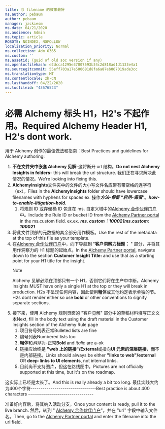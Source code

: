 ```yaml
---
title: 与 filename 的效果最好
ms.author: pebaum
author: pebaum
manager: jackiesm
ms.date: 04/21/2020
ms.audience: Admin
ms.topic: article
ROBOTS: NOINDEX, NOFOLLOW
localization_priority: Normal
ms.collection: Adm_O365
ms.custom: ''
ms.assetid: (guid of old soc version if any)
ms.openlocfilehash: e2dcca1295e37007593b34c2d818ad1d1133e4a1
ms.sourcegitcommit: 55eff703a17e500681d8fa6a87eb067019ade3cc
ms.translationtype: MT
ms.contentlocale: zh-CN
ms.lasthandoff: 04/22/2020
ms.locfileid: "43676523"
---
```

# <a name="required-alchemy-header-h1-h2s-dont-work"></a><span data-ttu-id="17438-102">必需 Alchemy 标头 H1，H2's 不起作用。</span><span class="sxs-lookup"><span data-stu-id="17438-102">Required Alchemy Header H1, H2's dont work.</span></span>
<span data-ttu-id="17438-103">用于 Alchemy 创作的最佳做法和指南：</span><span class="sxs-lookup"><span data-stu-id="17438-103">Best Practices and guidelines for Alchemy authoring:</span></span>

1. <span data-ttu-id="17438-104">**不在文件夹中嵌套 Alchemy 见解**-这将断开 url 结构。</span><span class="sxs-lookup"><span data-stu-id="17438-104">**Do not nest Alchemy Insights in folders**- this will break the url structure.</span></span> <span data-ttu-id="17438-105">我们正在寻求解决此情况的情况。</span><span class="sxs-lookup"><span data-stu-id="17438-105">We're looking into fixing this.</span></span>
1. <span data-ttu-id="17438-106">**AlchemyInsights**文件夹中的文件的大小写文件名应带有带空格的连字符（ex）。</span><span class="sxs-lookup"><span data-stu-id="17438-106">Files in the **AlchemyInsights** folder should have lowercase filenames with hyphens for spaces ex.</span></span> <span data-ttu-id="17438-107">操作***方法-保留 "启用-保留***"。</span><span class="sxs-lookup"><span data-stu-id="17438-107">***how-to-enable-litigation-hold***.</span></span>
    1. <span data-ttu-id="17438-108">将规则 ID 或存储桶 ID 包含在 ms. 自定义域中的[Alchemy 合作伙伴门户](https://alchemyportal.azurewebsites.net)中。</span><span class="sxs-lookup"><span data-stu-id="17438-108">Include the Rule ID or bucket ID from the [Alchemy Partner portal](https://alchemyportal.azurewebsites.net) in the ms.custom field.</span></span> <span data-ttu-id="17438-109">ex.</span><span class="sxs-lookup"><span data-stu-id="17438-109">ex.</span></span> <span data-ttu-id="17438-110">***ms. custom：100021***</span><span class="sxs-lookup"><span data-stu-id="17438-110">***ms.custom: 100021***</span></span>
1. <span data-ttu-id="17438-111">将此文件顶部的元数据的其余部分用作模板。</span><span class="sxs-lookup"><span data-stu-id="17438-111">Use the rest of the metadata at the top of this file as your template.</span></span>
1. <span data-ttu-id="17438-112">在[Alchemy 合作伙伴门户](https://alchemyportal.azurewebsites.net)中，向下导航到 "**客户洞察力标题：** " 部分，并将其用作洞察力的 H1 标题的起始点。</span><span class="sxs-lookup"><span data-stu-id="17438-112">In the [Alchemy Partner portal](https://alchemyportal.azurewebsites.net), navigate down to the section **Customer Insight Title:** and use that as a starting point for your H1 title for the insight.</span></span> 
    > [!NOTE]
    > <span data-ttu-id="17438-113">Alchemy 见解必须在顶部只有一个 H1，否则它们将在生产中中断。</span><span class="sxs-lookup"><span data-stu-id="17438-113">Alchemy Insights MUST have only a single H1 at the top or they will break in production.</span></span> <span data-ttu-id="17438-114">H2s 不呈现任何内容，因此使用**粗体**或其他约定表示单独的节。</span><span class="sxs-lookup"><span data-stu-id="17438-114">H2s dont render either so use **bold** or other conventions to signify separate sections.</span></span>
1. <span data-ttu-id="17438-115">接下来，使用 Alchemy 规则页面的 "客户见解" 部分中的草稿材料填写正文文本</span><span class="sxs-lookup"><span data-stu-id="17438-115">Next, fill in the body text using the draft material in the Customer Insights section of the Alchemy Rule page</span></span>
    1. <span data-ttu-id="17438-116">项目符号列表正常</span><span class="sxs-lookup"><span data-stu-id="17438-116">Bulleted lists are fine</span></span>
    1. <span data-ttu-id="17438-117">编号列表</span><span class="sxs-lookup"><span data-stu-id="17438-117">Numbered lists too</span></span>
    1. <span data-ttu-id="17438-118">**粗体**和*斜体*为-正常</span><span class="sxs-lookup"><span data-stu-id="17438-118">**Bold** and *italic* are a-ok</span></span>
    1. <span data-ttu-id="17438-119">链接应始终是 **"web 上的链接"/External**或指向**UI 元素的深层链接**，而不是内部链接。</span><span class="sxs-lookup"><span data-stu-id="17438-119">Links should always be either **"links to web"/external** OR **deep-links to UI elements**, not internal links.</span></span>
    1. <span data-ttu-id="17438-120">目前尚不支持图片，但这在路线图中。</span><span class="sxs-lookup"><span data-stu-id="17438-120">Pictures are not officially supported at this time, but it's on the roadmap.</span></span>

<span data-ttu-id="17438-121">这实际上已经是太长了。</span><span class="sxs-lookup"><span data-stu-id="17438-121">And this is really already a bit too long.</span></span> <span data-ttu-id="17438-122">最佳实践大约为400个字符---------------------------------</span><span class="sxs-lookup"><span data-stu-id="17438-122">Best practice is about 400 characters ---------------------------------</span></span>

<span data-ttu-id="17438-123">准备好内容后，将其纳入活动分支。</span><span class="sxs-lookup"><span data-stu-id="17438-123">Once your content is ready, pull it to the live branch.</span></span> <span data-ttu-id="17438-124">然后，转到 " [Alchemy 合作伙伴门户](https://alchemyportal.azurewebsites.net)"，并在 "url" 字段中输入文件名。</span><span class="sxs-lookup"><span data-stu-id="17438-124">Then, go to the [Alchemy Partner portal](https://alchemyportal.azurewebsites.net) and enter the filename into the url field.</span></span> 